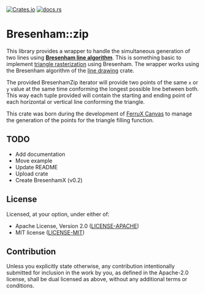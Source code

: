 [![Crates.io](https://img.shields.io/crates/v/bresenham_zip)](https://crates.io/crates/bresenham_zip)
[![docs.rs](https://img.shields.io/docsrs/bresenham_zip)](https://doc.rs/bresenham_zip)

# Bresenham::zip

This library provides a wrapper to handle the simultaneous generation of two lines using [**Bresenham line algorithm**](https://en.wikipedia.org/wiki/Bresenham%27s_line_algorithm).
This is something basic to implement [triangle rasterization](http://www.sunshine2k.de/coding/java/TriangleRasterization/TriangleRasterization.html)
using Bresenham. The wrapper works using the Bresenham algorithm of the [line drawing](https://crates.io/crates/line_drawing) crate. 

The provided BresenhamZip iterator will provide two points of the same `x` or `y` value at the same time conforming the 
longest possible line between both. This way each tuple provided will contain the starting and ending point of each
horizontal or vertical line conforming the triangle.

This crate was born during the development of [FerruX Canvas](https://crates.io/crates/ferrux_canvas) to manage the
generation of the points for the triangle filling function.

## TODO

- Add documentation
- Move example
- Update README
- Upload crate
- Create BresenhamX (v0.2)

## License

Licensed, at your option, under either of:

* Apache License, Version 2.0 ([LICENSE-APACHE](LICENSE-APACHE))
* MIT license ([LICENSE-MIT](LICENSE-MIT))

## Contribution

Unless you explicitly state otherwise, any contribution intentionally submitted
for inclusion in the work by you, as defined in the Apache-2.0 license, shall be
dual licensed as above, without any additional terms or conditions.